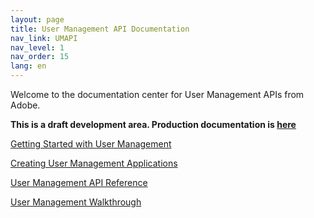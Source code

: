 ```yaml
---
layout: page
title: User Management API Documentation
nav_link: UMAPI
nav_level: 1
nav_order: 15
lang: en
---
```


Welcome to the documentation center for User Management APIs from Adobe.

**This is a draft development area.  Production documentation is [here](https://www.adobe.io/apis/cloudplatform/usermanagement/docs/gettingstarted.html)**

[Getting Started with User Management](getstarted.md)

[Creating User Management Applications](createapps.md)

[User Management API Reference](api/Overview.md)

[User Management Walkthrough](samples/index.md)
